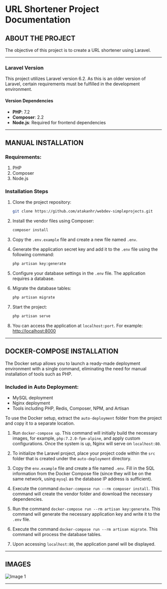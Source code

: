 # URL Shortener Project Documentation

## ABOUT THE PROJECT

The objective of this project is to create a URL shortener using Laravel.

---

### Laravel Version

This project utilizes Laravel version 6.2. As this is an older version of Laravel, certain requirements must be fulfilled in the development environment.

#### Version Dependencies

- **PHP**: 7.2
- **Composer**: 2.2
- **Node.js**: Required for frontend dependencies

---

## MANUAL INSTALLATION

### Requirements:
1. PHP
2. Composer
3. Node.js

### Installation Steps

1. Clone the project repository:

   ```bash
   git clone https://github.com/atakanhr/webdev-simpleprojects.git
   ```

2. Install the vendor files using Composer:

   ```bash
   composer install
   ```

3. Copy the `.env.example` file and create a new file named `.env`.

4. Generate the application secret key and add it to the `.env` file using the following command:

   ```bash
   php artisan key:generate
   ```

5. Configure your database settings in the `.env` file. The application requires a database.

6. Migrate the database tables:

   ```bash
   php artisan migrate
   ```

7. Start the project:

   ```bash
   php artisan serve
   ```

8. You can access the application at `localhost:port`. For example: [http://localhost:8000](http://localhost:8000/urlshort)

---

## DOCKER-COMPOSE INSTALLATION

The Docker setup allows you to launch a ready-made deployment environment with a single command, eliminating the need for manual installation of tools such as PHP.

### Included in Auto Deployment:

- MySQL deployment
- Nginx deployment
- Tools including PHP, Redis, Composer, NPM, and Artisan

To use the Docker setup, extract the `auto-deployment` folder from the project and copy it to a separate location.

1. Run `docker-compose up`. This command will initially build the necessary images, for example, `php:7.2.0-fpm-alpine`, and apply custom configurations. Once the system is up, Nginx will serve on `localhost:80`.

2. To initialize the Laravel project, place your project code within the `src` folder that is created under the `auto-deployment` directory.

3. Copy the `env.example` file and create a file named `.env`. Fill in the SQL information from the Docker Compose file (since they will be on the same network, using `mysql` as the database IP address is sufficient).

4. Execute the command `docker-compose run --rm composer install`. This command will create the vendor folder and download the necessary dependencies.

5. Run the command `docker-compose run --rm artisan key:generate`. This command will generate the necessary application key and write it to the `.env` file.

6. Execute the command `docker-compose run --rm artisan migrate`. This command will process the database tables.

7. Upon accessing `localhost:80`, the application panel will be displayed.

---

## IMAGES

![Image 1](https://raw.githubusercontent.com/atakanhr/webdev-simpleprojects/master/.github/ss-1.png)

---
